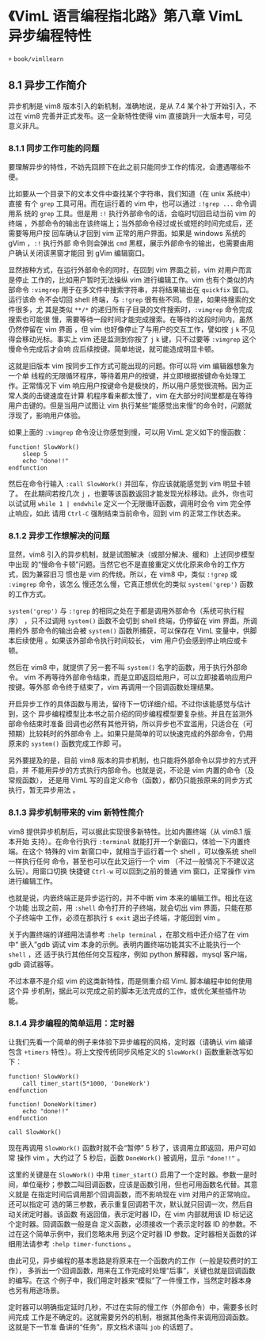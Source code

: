 # 《VimL 语言编程指北路》第八章 VimL 异步编程特性
`+` `book/vimllearn`

## 8.1 异步工作简介

异步机制是 vim8 版本引入的新机制，准确地说，是从 7.4 某个补丁开始引入，不过在
vim8 完善并正式发布。这一全新特性使得 vim 直接跳升一大版本号，可见意义非凡。

### 8.1.1 同步工作可能的问题

要理解异步的特性，不妨先回顾下在此之前只能同步工作的情况，会遭遇哪些不便。

比如要从一个目录下的文本文件中查找某个字符串，我们知道（在 unix 系统中）直接
有个 `grep` 工具可用。而在运行着的 vim 中，也可以通过 `:!grep ...` 命令调用系
统的 `grep` 工具。但是用 `:!` 执行外部命令的话，会临时切回启动当前 vim 的终端
，外部命令的输出在该终端上；当外部命令经过或长或短的时间完成后，还需要等用户按
回车确认才回到 vim 正常的用户界面。如果是 windows 系统的 gVim ，`:!` 执行外部
命令则会弹出 `cmd` 黑框，展示外部命令的输出，也需要由用户确认关闭该黑窗才能回
到 gVim 编辑窗口。

显然按种方式，在运行外部命令的同时，在回到 vim 界面之前，vim 对用户而言是停止
工作的，比如用户暂时无法操纵 vim 进行编辑工作。vim 也有个类似的内部命令
`:vimgrep` 用于在多文件中搜索字符串，并将结果输出在 `quickfix` 窗口。运行该命
令不会切回 shell 终端，与 `:!grep` 很有些不同。但是，如果待搜索的文件很多，尤
其是类似 `**/*` 的递归所有子目录的文件搜索时，`:vimgrep` 命令完成搜索也可能很
慢，需要等待一段时间才能完成搜索。在等待的这段时间内，虽然仍然停留在 vim 界面
，但 vim 也好像停止了与用户的交互工作，譬如按 `j` `k` 不见得会移动光标。事实上
vim 还是监测到你按了 `j` `k` 键，只不过要等 `:vimgrep` 这个慢命令完成后才会响
应后续按键。简单地说，就可能造成明显卡顿。

这就是旧版本 vim 按同步工作方式可能出现的问题。你可以将 vim 编辑器想象为一个单
线程的无限循环程序，等待着用户的按键，并立即根据按键命令处理工作。正常情况下
vim 响应用户按键命令是极快的，所以用户感觉很流畅。因为正常人类的击键速度在计算
机程序看来都太慢了，vim 在大部分时间里都是在等待用户击键的。但是当用户试图让
vim 执行某些“能感觉出来慢”的命令时，问题就浮现了，影响用户体验。

如果上面的 `:vimgrep` 命令没让你感觉到慢，可以用 VimL 定义如下的慢函数：

```vim
function! SlowWork()
    sleep 5
    echo "done!!"
endfunction
```

然后在命令行输入 `:call SlowWork()` 并回车，你应该就能感觉到 vim 明显卡顿了。
在此期间若按几次 `j` ，也要等该函数返回才能发现光标移动。此外，你也可以试试用
`while 1 | endwhile` 定义一个无限循环函数，调用时会令 vim 完全停止响应，如此
请用 `Ctrl-C` 强制结束当前命令，回到 vim 的正常工作状态来。

### 8.1.2 异步工作想解决的问题

显然，vim8 引入的异步机制，就是试图解决（或部分解决、缓和）上述同步模型中出现
的“慢命令卡顿”问题。当然它也不是直接重定义优化原来命令的工作方式，因为兼容旧习
惯也是 vim 的传统。所以，在 vim8 中，类似 `:!grep` 或 `:vimgrep` 命令，该怎么
慢还怎么慢，它真正想优化的类似 `system('grep')` 函数的工作方式。

`system('grep')` 与 `:!grep` 的相同之处在于都是调用外部命令（系统可执行程序）
，只不过调用 `system()` 函数不会切到 shell 终端，仍停留在 vim 界面。所调用的外
部命令的输出会被 `system()` 函数所捕获，可以保存在 VimL 变量中，供脚本后续使用
。如果该外部命令执行时间较长， vim 用户仍会感到停止响应或卡顿。

然后在 vim8 中，就提供了另一套不叫 `system()` 名字的函数，用于执行外部命令。
vim 不再等待外部命令结束，而是立即返回给用户，可以立即接着响应用户按键。等外部
命令终于结束了，vim 再调用一个回调函数处理结果。

开启异步工作的具体函数与用法，留待下一切详细介绍。不过你该能感觉与估计到，这个
异步编程模型比本书之前介绍的同步编程模型要复杂些。并且在监测外部命令结束时准备
回调也必然有其他开销，所以异步也不宜滥用，只适合在（可预期）比较耗时的外部命令
上。如果只是简单的可以快速完成的外部命令，仍用原来的 `system()` 函数完成工作即
可。

另外要提及的是，目前 vim8 版本的异步机制，也只能将外部命令以异步的方式开启，并
不能用异步的方式执行内部命令。也就是说，不论是 vim 内置的命令（及常规函数），
还是用 VimL 写的自定义命令（函数），都仍只能按原来的同步方式执行，暂无异步用法
。

### 8.1.3 异步机制带来的 vim 新特性简介

vim8 提供异步机制后，可以据此实现很多新特性。比如内置终端（从 vim8.1 版本开始
支持）。在命令行执行 `:terminal` 就能打开一个新窗口，体验一下内置终端。在这个
特殊的 vim 新窗口中，就相当于运行着一个 shell ，可以像系统 shell 一样执行任何
命令，甚至也可以在此又运行一个 vim （不过一般情况下不建议这么玩）。用窗口切换
快捷键 `Ctrl-w` 可以回到之前的普通 vim 窗口，正常操作 vim 进行编辑工作。

也就是说，内嵌终端正是异步运行的，并不中断 vim 本来的编辑工作。相比在这个功能
出现之前，用 `:shell` 命令打开的子终端，就会切出 vim 界面，只能在那个子终端中
工作，必须在那执行 `$ exit` 退出子终端，才能回到 vim 。

关于内置终端的详细用法请参考 `:help terminal` ，在那文档中还介绍了在 vim 中“
嵌入”gdb 调试 vim 本身的示例。表明内置终端功能其实不止能执行一个 `shell` ，还
适于执行其他任何交互程序，例如 python 解释器，mysql 客户端，gdb 调试器等。

不过本章不是介绍 vim 的这类新特性，而是侧重介绍 VimL 脚本编程中如何使用这个异
步机制，据此可以完成之前的脚本无法完成的工作，或优化某些插件功能。

### 8.1.4 异步编程的简单运用：定时器

让我们先看一个简单的例子来体验下异步编程的风格，定时器（请确认 vim 编译包含
`+timers` 特性）。将上文按传统同步风格定义的 `SlowWork()` 函数重新改写如下：

```vim
function! SlowWork()
    call timer_start(5*1000, 'DoneWork')
endfunction

function! DoneWork(timer)
    echo "done!!"
endfunction

call SlowWork()
```

现在再调用 `SlowWork()` 函数时就不会“暂停” 5 秒了，该调用立即返回，用户可如常
操作 vim 。大约过了 5 秒后，函数 `DoneWork()` 被调用，显示 `"done!!"` 。

这里的关键是在 `SlowWork()` 中用 `timer_start()` 启用了一个定时器。参数一是时
间，单位毫秒；参数二叫回调函数，应该是函数引用，但也可用函数名代替。其意义就是
在指定时间后调用那个回调函数，而不影响现在 vim 对用户的正常响应。还可以指定可
选的第三参数，表示重复回调若干次，默认就只回调一次，然后自动关闭定时器。该函数
有返回值，表示定时器 ID，在 vim 内部就用该 ID 标记这个定时器。回调函数一般是自
定义函数，必须接收一个表示定时器 ID 的参数。不过在这个简单示例中，我们忽略未用
到这个定时器 ID 参数。定时器相关函数的详细用法请参考 `:help timer-functions`
。

由此可见，异步编程的基本思路是将原来在一个函数内的工作（一般是较费时的工作），
多拆出一个回调函数，用来在工作完成时处理“后事”，关键也就是回调函数的编写。在这
个例子中，我们用定时器来“模拟”了一件慢工作，当然定时器本身也另有用途场景。

定时器可以明确指定延时几秒，不过在实际的慢工作（外部命令）中，需要多长时间完成
工作是不确定的。这就需要另外的机制，根据其他条件来调用回调函数。这就是下一节准
备讲的“任务”，原文档术语叫 `job` 的话题了。
